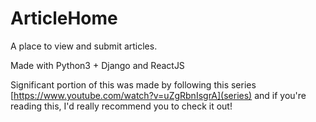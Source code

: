 # ArticleHome
A place to view and submit articles.

Made with Python3 + Django and ReactJS

Significant portion of this was made by following this series [https://www.youtube.com/watch?v=uZgRbnIsgrA](series) and if you're reading this, I'd really recommend you to check it out!
